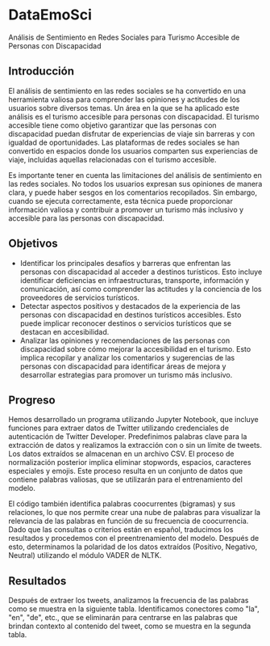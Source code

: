 # DataEmoSci
Análisis de Sentimiento en Redes Sociales para Turismo Accesible de Personas con Discapacidad

## Introducción

El análisis de sentimiento en las redes sociales se ha convertido en una herramienta valiosa para comprender las opiniones y actitudes de los usuarios sobre diversos temas. Un área en la que se ha aplicado este análisis es el turismo accesible para personas con discapacidad. El turismo accesible tiene como objetivo garantizar que las personas con discapacidad puedan disfrutar de experiencias de viaje sin barreras y con igualdad de oportunidades. Las plataformas de redes sociales se han convertido en espacios donde los usuarios comparten sus experiencias de viaje, incluidas aquellas relacionadas con el turismo accesible.

Es importante tener en cuenta las limitaciones del análisis de sentimiento en las redes sociales. No todos los usuarios expresan sus opiniones de manera clara, y puede haber sesgos en los comentarios recopilados. Sin embargo, cuando se ejecuta correctamente, esta técnica puede proporcionar información valiosa y contribuir a promover un turismo más inclusivo y accesible para las personas con discapacidad.

## Objetivos

- Identificar los principales desafíos y barreras que enfrentan las personas con discapacidad al acceder a destinos turísticos. Esto incluye identificar deficiencias en infraestructuras, transporte, información y comunicación, así como comprender las actitudes y la conciencia de los proveedores de servicios turísticos.
- Detectar aspectos positivos y destacados de la experiencia de las personas con discapacidad en destinos turísticos accesibles. Esto puede implicar reconocer destinos o servicios turísticos que se destacan en accesibilidad.
- Analizar las opiniones y recomendaciones de las personas con discapacidad sobre cómo mejorar la accesibilidad en el turismo. Esto implica recopilar y analizar los comentarios y sugerencias de las personas con discapacidad para identificar áreas de mejora y desarrollar estrategias para promover un turismo más inclusivo.

## Progreso

Hemos desarrollado un programa utilizando Jupyter Notebook, que incluye funciones para extraer datos de Twitter utilizando credenciales de autenticación de Twitter Developer. Predefinimos palabras clave para la extracción de datos y realizamos la extracción con o sin un límite de tweets. Los datos extraídos se almacenan en un archivo CSV. El proceso de normalización posterior implica eliminar stopwords, espacios, caracteres especiales y emojis. Este proceso resulta en un conjunto de datos que contiene palabras valiosas, que se utilizarán para el entrenamiento del modelo.

El código también identifica palabras coocurrentes (bigramas) y sus relaciones, lo que nos permite crear una nube de palabras para visualizar la relevancia de las palabras en función de su frecuencia de coocurrencia. Dado que las consultas o criterios están en español, traducimos los resultados y procedemos con el preentrenamiento del modelo. Después de esto, determinamos la polaridad de los datos extraídos (Positivo, Negativo, Neutral) utilizando el módulo VADER de NLTK.

## Resultados

Después de extraer los tweets, analizamos la frecuencia de las palabras como se muestra en la siguiente tabla. Identificamos conectores como "la", "en", "de", etc., que se eliminarán para centrarse en las palabras que brindan contexto al contenido del tweet, como se muestra en la segunda tabla.
